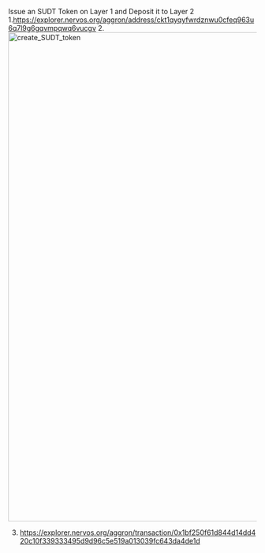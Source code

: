 Issue an SUDT Token on Layer 1 and Deposit it to Layer 2
1.https://explorer.nervos.org/aggron/address/ckt1qyqyfwrdznwu0cfeq963u6q7l9g6gqvmpqwq6vucgv
2.<img width="992" alt="create_SUDT_token" src="https://user-images.githubusercontent.com/88662107/128840308-08f32bf0-7c93-44a7-9009-5f31fd820def.png">

3. https://explorer.nervos.org/aggron/transaction/0x1bf250f61d844d14dd420c10f339333495d9d96c5e519a013039fc643da4de1d
